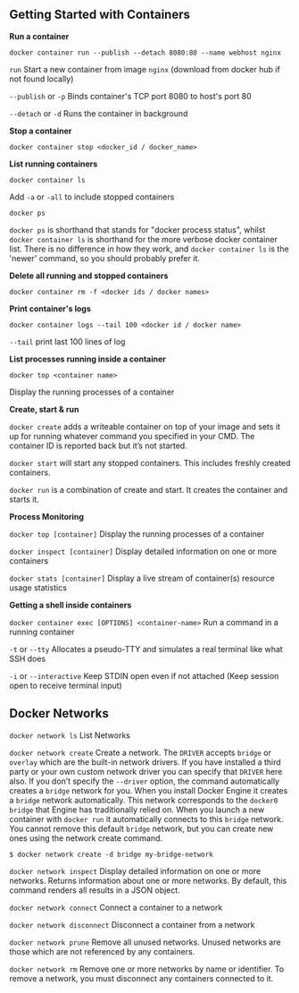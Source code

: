 ## Getting Started with Containers

**Run a container**

`docker container run --publish --detach 8080:80 --name webhost nginx`

`run` Start a new container from image `nginx` (download from docker hub if not found locally)

`--publish` or `-p` Binds container's TCP port 8080 to host's port 80

`--detach` or `-d` Runs the container in background

**Stop a container**

`docker container stop <docker_id / docker_name>`

**List running containers**

`docker container ls`

Add `-a` or `-all` to include stopped containers

`docker ps`

`docker ps` is shorthand that stands for "docker process status", whilst `docker container ls` is shorthand for the more verbose docker container list. There is no difference in how they work, and `docker container ls` is the 'newer' command, so you should probably prefer it.

**Delete all running and stopped containers**

`docker container rm -f <docker ids / docker names>`

**Print container's logs**

`docker container logs --tail 100 <docker id / docker name>`

`--tail` print last 100 lines of log

**List processes running inside a container**

`docker top <container name>`

Display the running processes of a container

**Create, start & run**

`docker create` adds a writeable container on top of your image and sets it up for running whatever command you specified in your CMD. The container ID is reported back but it’s not started.

`docker start` will start any stopped containers. This includes freshly created containers.

`docker run` is a combination of create and start. It creates the container and starts it.

**Process Monitoring**

`docker top [container]` Display the running processes of a container

`docker inspect [container]` Display detailed information on one or more containers

`docker stats [container]` Display a live stream of container(s) resource usage statistics

**Getting a shell inside containers**

`docker container exec [OPTIONS] <container-name>` Run a command in a running container

`-t` or `--tty` Allocates a pseudo-TTY and simulates a real terminal like what SSH does

`-i` or `--interactive` Keep STDIN open even if not attached (Keep session open to receive terminal input)

## Docker Networks

`docker network ls` List Networks

`docker network create` Create a network. The `DRIVER` accepts `bridge` or `overlay` which are the built-in network drivers. If you have installed a third party or your own custom network driver you can specify that `DRIVER` here also. If you don’t specify the `--driver` option, the command automatically creates a `bridge` network for you. When you install Docker Engine it creates a `bridge` network automatically. This network corresponds to the `docker0` `bridge` that Engine has traditionally relied on. When you launch a new container with `docker run` it automatically connects to this `bridge` network. You cannot remove this default `bridge` network, but you can create new ones using the network create command. 

`$ docker network create -d bridge my-bridge-network
`

`docker network inspect` Display detailed information on one or more networks. Returns information about one or more networks. By default, this command renders all results in a JSON object.

`docker network connect` Connect a container to a network

`docker network disconnect` Disconnect a container from a network

`docker network prune` Remove all unused networks. Unused networks are those which are not referenced by any containers.

`docker network rm` Remove one or more networks by name or identifier. To remove a network, you must disconnect any containers connected to it.